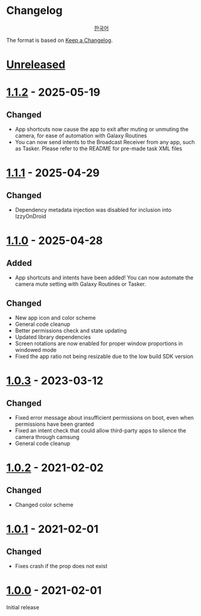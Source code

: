 # Changelog

<div align="center">

[한국어][korean-translation]

</div>

The format is based on [Keep a Changelog][keep-a-changelog].

[korean-translation]: CHANGELOG.ko.md
[keep-a-changelog]: https://keepachangelog.com/en/1.0.0/

# [Unreleased]

[Unreleased]: https://github.com/ericswpark/camsung/compare/1.1.2..HEAD

# [1.1.2] - 2025-05-19

## Changed

- App shortcuts now cause the app to exit after muting or unmuting the camera, for ease of automation with Galaxy Routines
- You can now send intents to the Broadcast Receiver from any app, such as Tasker. Please refer to the README for pre-made task XML files

[1.1.2]: https://github.com/ericswpark/camsung/compare/1.1.1...1.1.2

# [1.1.1] - 2025-04-29

## Changed

- Dependency metadata injection was disabled for inclusion into IzzyOnDroid

[1.1.1]: https://github.com/ericswpark/camsung/compare/1.1.0...1.1.1

# [1.1.0] - 2025-04-28

## Added

- App shortcuts and intents have been added! You can now automate the camera mute setting with Galaxy Routines or Tasker.

## Changed

- New app icon and color scheme
- General code cleanup
- Better permissions check and state updating
- Updated library dependencies
- Screen rotations are now enabled for proper window proportions in windowed mode
- Fixed the app ratio not being resizable due to the low build SDK version

[1.1.0]: https://github.com/ericswpark/camsung/compare/1.0.3...1.1.0

# [1.0.3] - 2023-03-12

## Changed

- Fixed error message about insufficient permissions on boot, even when permissions have been granted
- Fixed an intent check that could allow third-party apps to silence the camera through camsung
- General code cleanup

# [1.0.2] - 2021-02-02

## Changed

- Changed color scheme

# [1.0.1] - 2021-02-01

## Changed

- Fixes crash if the prop does not exist

# [1.0.0] - 2021-02-01

Initial release

[1.0.3]: https://github.com/ericswpark/camsung/compare/1.0.2...1.0.3
[1.0.2]: https://github.com/ericswpark/camsung/compare/1.0.1...1.0.2
[1.0.1]: https://github.com/ericswpark/camsung/compare/1.0.0...1.0.1
[1.0.0]: https://github.com/ericswpark/camsung/compare/509b2f1e5b6dbbee4b2436d20d0b61c04de728bc...1.0.0
